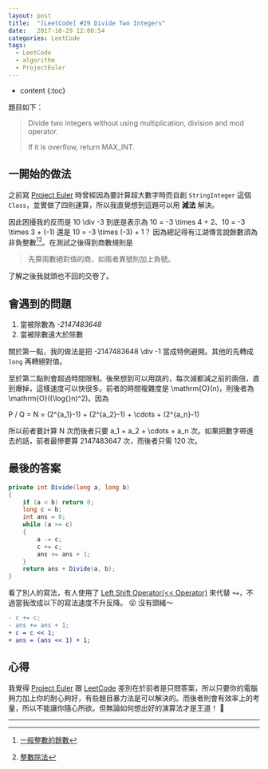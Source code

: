```yaml
---
layout: post
title:  "[LeetCode] #29 Divide Two Integers"
date:   2017-10-29 12:00:54
categories: LeetCode
tags:
  - LeetCode
  - algorithm
  - ProjectEuler
---
```


* content
{:toc}

題目如下：

> Divide two integers without using multiplication, division and mod operator.
>
> If it is overflow, return MAX_INT.

<!-- more -->

## 一開始的做法

之前寫 [Project Euler][PE] 時曾經因為要計算超大數字時而自創 `StringInteger` 這個 `Class`，並實做了四則運算，所以我直覺想到這題可以用 **減法** 解決。

因此困擾我的反而是 <katex>10 \div -3</katex> 到底是表示為 <katex>10 = -3 \times 4 + 2</katex>、<katex>10 = -3 \times 3 + (-1)</katex> 還是 <katex>10 = -3 \times (-3) + 1</katex>？ 因為總記得有江湖傳言說餘數須為非負整數[^1][^2]。在測試之後得到商數規則是

> 先算兩數絕對值的商，如兩者異號則加上負號。

了解之後我就頭也不回的交卷了。

## 會遇到的問題

1. 當被除數為 *-2147483648*
2. 當被除數遠大於除數

關於第一點，我的做法是把 <katex>-2147483648 \div -1</katex> 當成特例避開。其他的先轉成 `long` 再轉絕對值。 

至於第二點則會超過時間限制。後來想到可以用跳的，每次減都減之前的兩倍，直到爆掉，這樣速度可以快很多。前者的時間複雜度是 <katex>\mathrm{O}(n)</katex>，則後者為 <katex>\mathrm{O}((\log{}n)^2)</katex>。因為 

<katex centred="true">P / Q = N = (2^{a_1}-1) + (2^{a_2}-1) + \cdots + (2^{a_n}-1)</katex>

所以前者要計算 <katex>N</katex> 次而後者只要 <katex>a_1 + a_2 + \cdots + a_n</katex> 次。如果把數字帶進去的話，前者最慘要算 2147483647 次，而後者只需 120 次。

## 最後的答案

``` cs
private int Divide(long a, long b)
{
    if (a < b) return 0;
    long c = b;
    int ans = 0;
    while (a >= c)
    {
        a -= c;
        c += c;
        ans += ans + 1;
    }
    return ans + Divide(a, b);
}
```

看了別人的寫法，有人使用了 [Left Shift Operator(<< Operator)](https://docs.microsoft.com/en-us/dotnet/csharp/language-reference/operators/left-shift-operator) 來代替 `+=`，不過當我改成以下的寫法速度不升反降。 :open_mouth: 沒有頭緒～

``` diff
- c += c;
- ans += ans + 1;
+ c = c << 1;
+ ans = (ans << 1) + 1;
```

## 心得

我覺得 [Project Euler][PE] 跟 [LeetCode][LC] 差別在於前者是只問答案，所以只要你的電腦夠力加上你的耐心夠好，有些題目暴力法是可以解決的。而後者則會有效率上的考量，所以不能讓你隨心所欲。但無論如何想出好的演算法才是王道！ :100:

[PE]: https://projecteuler.net/
[LC]: https://leetcode.com/

----

[^1]: [一般整數的餘數](https://zh.wikipedia.org/wiki/余数#.E4.B8.80.E8.88.AC.E6.95.B4.E6.95.B0.E7.9A.84.E4.BD.99.E6.95.B0)
[^2]: [整數除法](http://highscope.ch.ntu.edu.tw/wordpress/?p=12324)
